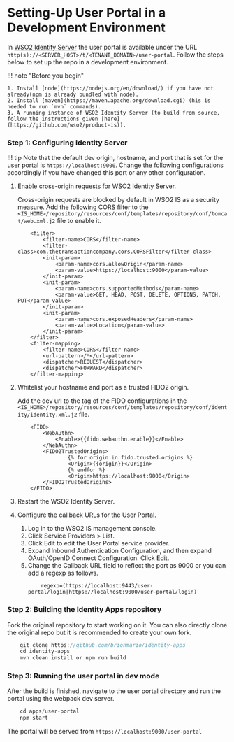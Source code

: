 # Setting-Up User Portal in a Development Environment

In [WSO2 Identity Server](https://wso2.com/identity-and-access-management/) the user portal is available under
 the URL `http(s)://<SERVER_HOST>/t/<TENANT_DOMAIN>/user-portal`. Follow the steps below to set up the repo in a
 development environment.

!!! note "Before you begin"

    1. Install [node](https://nodejs.org/en/download/) if you have not already(npm is already bundled with node).
    2. Install [maven](https://maven.apache.org/download.cgi) (his is needed to run `mvn` commands).
    3. A running instance of WSO2 Identity Server (to build from source, follow the instructions given [here]
    (https://github.com/wso2/product-is)).


### Step 1: Configuring Identity Server

!!! tip
    Note that the default dev origin, hostname, and port that is set for the user portal is `https://localhost:9000`.
    Change the following configurations accordingly if you have changed this port or any other configuration.


1.  Enable cross-origin requests for WSO2 Identity Server.

    Cross-origin requests are blocked by default in WSO2 IS as a security measure. Add the following CORS filter to
    the `<IS_HOME>/repository/resources/conf/templates/repository/conf/tomcat/web.xml.j2` file to enable it.
    ```
        <filter>
            <filter-name>CORS</filter-name>
            <filter-class>com.thetransactioncompany.cors.CORSFilter</filter-class>
            <init-param>
                <param-name>cors.allowOrigin</param-name>
                <param-value>https://localhost:9000</param-value>
            </init-param>
            <init-param>
                <param-name>cors.supportedMethods</param-name>
                <param-value>GET, HEAD, POST, DELETE, OPTIONS, PATCH, PUT</param-value>
            </init-param>
            <init-param>
                <param-name>cors.exposedHeaders</param-name>
                <param-value>Location</param-value>
            </init-param>
        </filter>
        <filter-mapping>
            <filter-name>CORS</filter-name>
            <url-pattern>/*</url-pattern>
            <dispatcher>REQUEST</dispatcher>
            <dispatcher>FORWARD</dispatcher>
        </filter-mapping>
    ```
2.  Whitelist your hostname and port as a trusted FIDO2 origin.



    Add the dev url to the <Origin> tag of the FIDO configurations in the
    `<IS_HOME>/repository/resources/conf/templates/repository/conf/identity/identity.xml.j2` file.
    ```
        <FIDO>
            <WebAuthn>
                <Enable>{{fido.webauthn.enable}}</Enable>
            </WebAuthn>
            <FIDO2TrustedOrigins>
                    {% for origin in fido.trusted.origins %}
                    <Origin>{{origin}}</Origin>
                    {% endfor %}
                    <Origin>https://localhost:9000</Origin>
            </FIDO2TrustedOrigins>
        </FIDO>
    ```

3.  Restart the WSO2 Identity Server.
4.  Configure the callback URLs for the User Portal.

    1.  Log in to the WSO2 IS management console.
    2.  Click Service Providers > List.
    3.  Click Edit to edit the User Portal service provider.
    4.  Expand Inbound Authentication Configuration, and then expand OAuth/OpenID Connect Configuration. Click Edit.
    5.  Change the Callback URL field to reflect the port as 9000 or you can add a regexp as follows.
        ```
            regexp=(https://localhost:9443/user-portal/login|https://localhost:9000/user-portal/login)
        ```

### Step 2: Building the Identity Apps repository

Fork the original repository to start working on it. You can also directly clone the original repo but it is
recommended to create your own fork.
```java
    git clone https://github.com/brionmario/identity-apps
    cd identity-apps
    mvn clean install or npm run build
```

### Step 3: Running the user portal in dev mode

After the build is finished, navigate to the user portal directory and run the portal using the webpack dev server.
```java
    cd apps/user-portal
    npm start
```

The portal will be served from `https://localhost:9000/user-portal`